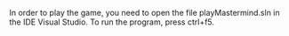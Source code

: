 In order to play the game, you need to open the file playMastermind.sln in the IDE Visual Studio. To run the program, press ctrl+f5.
